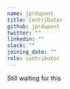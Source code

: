 ```yaml
---
name: jprdupont
title: Contributor
github: jprdupont
twitter: ""
linkedin: ""
slack: ""
joining_date: ""
role: contributor
---
```


Still waiting for this
